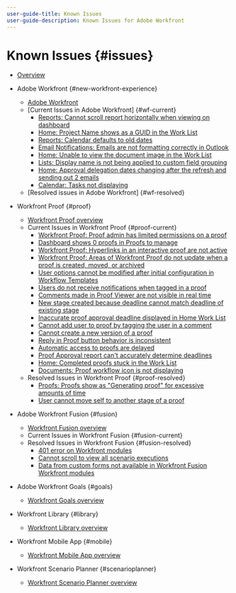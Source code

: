 ```yaml
---
user-guide-title: Known Issues
user-guide-description: Known Issues for Adobe Workfront
---
```


# Known Issues {#issues}

+ [Overview](overview.md)

+ Adobe Workfront {#new-workfront-experience}
  + [Adobe Workfront](newworkfrontexperience.md)
  + [Current Issues in Adobe Workfront] {#wf-current}
    + [Reports: Cannot scroll report horizontally when viewing on dashboard](known-issues-workfront/wf-reports-cannot-scroll-horizontally.md)
    + [Home: Project Name shows as a GUID in the Work List](known-issues-workfront/wf-home-project-name-shows-as-guid.md)
    + [Reports: Calendar defaults to old dates](known-issues-workfront/wf-reports-caledar-defaults-to-old-dates.md)
    + [Email Notifications: Emails are not formatting correctly in Outlook](known-issues-workfront/wf-email-notif-not-formatting-in-outlook.md) 
    + [Home: Unable to view the document image in the Work List](known-issues-workfront/wf-home-unable-to-view-document-image.md)
    + [Lists: Display name is not being applied to custom field grouping](known-issues-workfront/wf-lists-display-name-not-applied-to-grouping.md)
    + [Home: Approval delegation dates changing after the refresh and sending out 2 emails](known-issues-workfront/wf-home-approval-delegation-dates-changing.md)
    + [Calendar: Tasks not displaying](known-issues-workfront/wf-calendar-tasks-not-displaying.md)
  + [Resolved issues in Adobe Workfront] {#wf-resolved}

+ Workfront Proof {#proof}
  + [Workfront Proof overview](workfrontproof.md)
  + Current Issues in Workfront Proof {#proof-current}
    + [Workfront Proof: Proof admin has limited permissions on a proof](known-issues-workfront-proof/resolved-issues-proof/proof-admin-has-limited-permissions.md)
    + [Dashboard shows 0 proofs in Proofs to manage](known-issues-workfront-proof/zero-proofs-to-manage.md)
    + [Workfront Proof: Hyperlinks in an interactive proof are not active](known-issues-workfront-proof/proof-hyperlinks-are-not-active.md)
    + [Workfront Proof: Areas of Workfront Proof do not update when a proof is created, moved, or archived](known-issues-workfront-proof/proof-areas-not-update-when-proof-moved.md)
    + [User options cannot be modified after initial configuration in Workflow Templates](known-issues-workfront-proof/user-options-cannot-be-modified-after-initial-configuration.md)
    + [Users do not receive notifications when tagged in a proof](known-issues-workfront-proof/users-do-not-receive-notifications-when-tagged-in-a-proof.md)
    + [Comments made in Proof Viewer are not visible in real time](known-issues-workfront-proof/comments-not-visible-in-real-time.md)
    + [New stage created because deadline cannot match deadline of existing stage](known-issues-workfront-proof/new-stage-created.md)
    + [Inaccurate proof approval deadline displayed in Home Work List](known-issues-workfront-proof/inaccurate-proof-approval-deadline-displayed.md)
    + [Cannot add user to proof by tagging the user in a comment](known-issues-workfront-proof/cannot-add-user-to-proof.md)
    + [Cannot create a new version of a proof](known-issues-workfront-proof/cannot-create-a-new-version-of-a-proof.md)
    + [Reply in Proof button behavior is inconsistent](known-issues-workfront-proof/reply-in-proof-button-behavior-is-inconsistent.md)
    + [Automatic access to proofs are delayed](known-issues-workfront-proof/automatic-access-to-proofs-are-delayed.md)
    + [Proof Approval report can't accurately determine deadlines](known-issues-workfront-proof/proof-approval-report-cant-accurately-determine-deadlines.md)
    + [Home: Completed proofs stuck in the Work List](known-issues-workfront-proof/completed-proofs-stuck-in-the-work-list.md)
    + [Documents: Proof workflow icon is not displaying](known-issues-workfront-proof/proof-workflow-icon-is-not-displaying.md)
  + Resolved Issues in Workfront Proof {#proof-resolved}
    + [Proofs: Proofs show as "Generating proof" for excessive amounts of time](known-issues-workfront-proof/resolved-issues-proof/generating-proof-for-excessive-amounts-of-time.md)
    + [User cannot move self to another stage of a proof](known-issues-workfront-proof/resolved-issues-proof/user-cannot-move-self-to-another-stage-of-a-proof.md)

+ Adobe Workfront Fusion {#fusion}
  + [Workfront Fusion overview](workfrontfusion.md)
  + Current Issues in Workfront Fusion {#fusion-current}
  + Resolved Issues in Workfront Fusion {#fusion-resolved}
    + [401 error on Workfront modules](known-issues-workfront-fusion/resolved-issues-fusion/401-error-on-workfront-modules.md)
    + [Cannot scroll to view all scenario executions](known-issues-workfront-fusion/resolved-issues-fusion/cannot-scroll-to-view-all-scenario-executions.md)
    + [Data from custom forms not available in Workfront Fusion Workfront modules](known-issues-workfront-fusion/resolved-issues-fusion/data-from-custom-forms-not-available.md)

+ Adobe Workfront Goals {#goals}
  + [Workfront Goals overview](workfrontgoals.md)
+ Workfront Library {#library}
  + [Workfront Library overview](workfrontlibrary.md)
+ Workfront Mobile App {#mobile}
  + [Workfront Mobile App overview](workfrontmobile.md)
+ Workfront Scenario Planner {#scenarioplanner}
  + [Workfront Scenario Planner overview](workfrontscenarioplanner.md)

<!--

Articles must be added to this TOC file in order to render.

Use this list format to specify links to articles and section headings that expand and collapse in the left rail of the user guide.

An article link CANNOT be used as a section heading.

Page url - https://one.workfront.com/s/article/Known-Issues

Known Issues in the new Workfront experience
Known Issues in Workfront Fusion
Known Issues in Workfront Goals
Known Issues in Workfront Library
Known Issues in the Workfront Mobile App
Known Issues in Workfront Proof
Known Issues in Workfront Scenario Planner

-->
